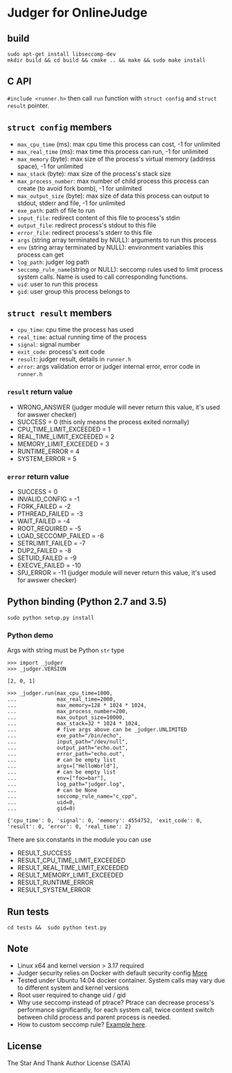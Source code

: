 # Judger for OnlineJudge 

## build

```
sudo apt-get install libseccomp-dev
mkdir build && cd build && cmake .. && make && sudo make install
```

## C API

`#include <runner.h>` then call `run` function with `struct config` and `struct result` pointer.

## `struct config` members

 - `max_cpu_time` (ms):  max cpu time this process can cost, -1 for unlimited
 - `max_real_time` (ms):  max time this process can run, -1 for unlimited
 - `max_memory` (byte):  max size of the process's virtual memory (address space), -1 for unlimited
 - `max_stack` (byte):  max size of the process's stack size
 - `max_process_number`:  max number of child process this process can create (to avoid fork bomb), -1 for unlimited
 - `max_output_size` (byte):  max size of data this process can output to stdout, stderr and file, -1 for unlimited
 - `exe_path`:  path of file to run
 - `input_file`:  redirect content of this file to process's stdin
 - `output_file`:  redirect process's stdout to this file
 - `error_file`:  redirect process's stderr to this file
 - `args` (string array terminated by NULL):  arguments to run this process
 - `env` (string array terminated by NULL):  environment variables this process can get
 - `log_path`:  judger log path
 - `seccomp_rule_name`(string or NULL): seccomp rules used to limit process system calls. Name is used to call corresponding functions.
 - `uid`:  user to run this process
 - `gid`:  user group this process belongs to
 
## `struct result` members

 - `cpu_time`:  cpu time the process has used
 - `real_time`:  actual running time of the process
 - `signal`:  signal number
 - `exit_code`:  process's exit code
 - `result`:  judger result, details in `runner.h`
 - `error`:  args validation error or judger internal error, error code in `runner.h`

### `result` return value
  - WRONG_ANSWER (judger module will never return this value, it's used for awswer checker)
  - SUCCESS = 0 (this only means the process exited normally)
  - CPU_TIME_LIMIT_EXCEEDED = 1 
  - REAL_TIME_LIMIT_EXCEEDED = 2
  - MEMORY_LIMIT_EXCEEDED = 3
  - RUNTIME_ERROR = 4
  - SYSTEM_ERROR = 5

### `error` return value
  - SUCCESS = 0
  - INVALID_CONFIG = -1
  - FORK_FAILED = -2
  - PTHREAD_FAILED = -3
  - WAIT_FAILED = -4
  - ROOT_REQUIRED = -5
  - LOAD_SECCOMP_FAILED = -6
  - SETRLIMIT_FAILED = -7
  - DUP2_FAILED = -8
  - SETUID_FAILED = -9
  - EXECVE_FAILED = -10
  - SPJ_ERROR = -11 (judger module will never return this value, it's used for awswer checker)
 
## Python binding (Python 2.7 and 3.5)

```
sudo python setup.py install
```

### Python demo


Args with string must be Python `str` type

```
>>> import _judger
>>> _judger.VERSION

[2, 0, 1]

>>> _judger.run(max_cpu_time=1000,
...             max_real_time=2000,
...             max_memory=128 * 1024 * 1024,
...             max_process_number=200,
...             max_output_size=10000,
...             max_stack=32 * 1024 * 1024,
...             # five args above can be _judger.UNLIMITED
...             exe_path="/bin/echo",
...             input_path="/dev/null",
...             output_path="echo.out",
...             error_path="echo.out",
...             # can be empty list
...             args=["HelloWorld"],
...             # can be empty list
...             env=["foo=bar"],
...             log_path="judger.log",
...             # can be None
...             seccomp_rule_name="c_cpp",
...             uid=0,
...             gid=0)

{'cpu_time': 0, 'signal': 0, 'memory': 4554752, 'exit_code': 0, 'result': 0, 'error': 0, 'real_time': 2}
```

There are six constants in the module you can use

 - RESULT_SUCCESS
 - RESULT_CPU_TIME_LIMIT_EXCEEDED
 - RESULT_REAL_TIME_LIMIT_EXCEEDED
 - RESULT_MEMORY_LIMIT_EXCEEDED
 - RESULT_RUNTIME_ERROR
 - RESULT_SYSTEM_ERROR


## Run tests

```
cd tests &&  sudo python test.py
```

## Note

 - Linux x64 and kernel version > 3.17 required
 - Judger security relies on Docker with default security config [More](https://github.com/QingdaoU/JudgeServer/blob/master/docker-compose.example.yml)
 - Tested under Ubuntu 14.04 docker container. System calls may vary due to different system and kernel versions
 - Root user required to change uid / gid
 - Why use seccomp instead of ptrace? Ptrace can decrease process's performance significantly, for each system call, twice 
 context switch between child process and parent process is needed.
 - How to custom seccomp rule? [Example here](https://github.com/QingdaoU/Judger/blob/newnew/src/rules/c_cpp.c).
 
## License

  The Star And Thank Author License (SATA)


